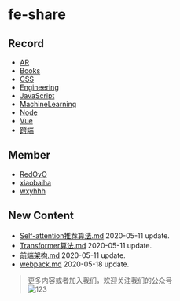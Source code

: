 
# fe-share

<!-- RECORD-START -->
## Record
* [AR](https://github.com/fff455/fe-share/tree/master/AR)
* [Books](https://github.com/fff455/fe-share/tree/master/Books)
* [CSS](https://github.com/fff455/fe-share/tree/master/CSS)
* [Engineering](https://github.com/fff455/fe-share/tree/master/Engineering)
* [JavaScript](https://github.com/fff455/fe-share/tree/master/JavaScript)
* [MachineLearning](https://github.com/fff455/fe-share/tree/master/MachineLearning)
* [Node](https://github.com/fff455/fe-share/tree/master/Node)
* [Vue](https://github.com/fff455/fe-share/tree/master/Vue)
* [跨端](https://github.com/fff455/fe-share/tree/master/跨端)
<!-- RECORD-END -->

<!-- MEMBER-START -->
## Member
* [RedOvO](https://github.com/RedOvO)
* [xiaobaiha](https://github.com/xiaobaiha)
* [wxyhhh](https://github.com/wxyhhh)
<!-- MEMBER-END -->

<!-- NEW CONTENT-START -->
## New Content
* [Self-attention推荐算法.md](https://github.com/fff455/fe-share/tree/master/MachineLearning/Self-attention推荐算法.md) 2020-05-11 update.
* [Transformer算法.md](https://github.com/fff455/fe-share/tree/master/MachineLearning/Transformer算法.md) 2020-05-11 update.
* [前端架构.md](https://github.com/fff455/fe-share/tree/master/Engineering/前端架构.md) 2020-05-11 update.
* [webpack.md](https://github.com/fff455/fe-share/tree/master/Engineering/webpack.md) 2020-05-18 update.
<!-- NEW CONTENT-END -->

> 更多内容或者加入我们，欢迎关注我们的公众号  
> ![123](./Books/image/gzh.png)


